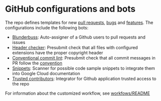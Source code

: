 # GitHub configurations and bots

The repo defines templates for new [pull requests], [bugs] and [features].
The configurations include the following bots:

* [Blunderbuss]: Auto-assigner of a Github users to pull requests and issues
* [Header checker]: Presubmit check that all files with configured extensions have the proper copyright header
* [Conventional commit lint]: Presubmit check that all commit messages in PR follow the [convention]
* [Snippets]: Scanner for possible code sample snippets to integrate them into Google Cloud documentation
* [Trusted contributors]: Integrator for Github application trusted access to the repo

For information about the customized workflow, see [workfows/README]

[pull requests]: ./PULL_REQUEST_TEMPLATE.md
[bugs]: ISSUE_TEMPLATE/bug_report.md
[features]: ISSUE_TEMPLATE/feature_request.md
[blunderbuss]: https://github.com/googleapis/repo-automation-bots/tree/main/packages/blunderbuss
[header checker]: https://github.com/googleapis/repo-automation-bots/tree/main/packages/header-checker-lint
[workfows/README]: workflows/README.md
[conventional commit lint]: https://github.com/googleapis/repo-automation-bots/tree/main/packages/conventional-commit-lint
[convention]: https://www.conventionalcommits.org/en/v1.0.0/
[snippets]: https://github.com/googleapis/repo-automation-bots/tree/main/packages/snippet-bot
[trusted contributors]: https://github.com/googleapis/repo-automation-bots/tree/main/packages/trusted-contribution
